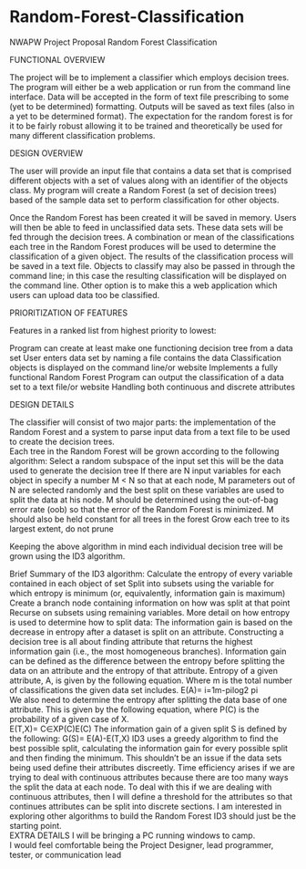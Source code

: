 # Random-Forest-Classification

NWAPW Project Proposal 
Random Forest Classification

FUNCTIONAL OVERVIEW

The project will be to implement a classifier which employs decision trees.  The program will either be a web application or run from the command line interface.  Data will be accepted in the form of text file prescribing to some (yet to be determined) formatting.  Outputs will be saved as text files (also in a yet to be determined format).  The expectation for the random forest is for it to be fairly robust allowing it to be trained and theoretically be used for many different classification problems.    

DESIGN OVERVIEW

The user will provide an input file that contains a data set that is comprised different objects with a set of values along with an identifier of the objects class.  My program will create a Random Forest (a set of decision trees) based of the sample data set to perform classification for other objects.

Once the Random Forest has been created it will be saved in memory.  Users will then be able to feed in unclassified data sets.  These data sets will be fed through the decision trees.  A combination or mean of the classifications each tree in the Random Forest produces will be used to determine the classification of a given object.  The results of the classification process will be saved in a text file.  Objects to classify may also be passed in through the command line; in this case the resulting classification will be displayed on the command line.  Other option is to make this a web application which users can upload data too be classified.       

PRIORITIZATION OF FEATURES

Features in a ranked list from highest priority to lowest:

Program can create at least make one functioning decision tree from a data set
User enters data set by naming a file contains the data
Classification objects is displayed on the command line/or website
Implements a fully functional Random Forest 
Program can output the classification of a data set to a text file/or website
Handling both continuous and discrete attributes

DESIGN DETAILS
	
The classifier will consist of two major parts: the implementation of the Random Forest and a system to parse input data from a text file to be used to create the decision trees.  
Each tree in the Random Forest will be grown according to the following algorithm:
Select a random subspace of the input set  this will be the data used to generate the decision tree
If there are N input variables for each object in  specify a number M < N so that at each node, M parameters out of N are selected randomly and the best split on these variables are used to split the data at his node.  M should be determined using the out-of-bag error rate (oob) so that the error of the Random Forest is minimized.  M should also be held constant for all trees in the forest
Grow each tree to its largest extent, do not prune

Keeping the above algorithm in mind each individual decision tree will be grown using the ID3 algorithm.

Brief Summary of the ID3 algorithm:
Calculate the entropy of every variable contained in each object of set 
Split  into subsets using the variable for which entropy is minimum (or, equivalently, information gain is maximum)
Create a branch node containing information on how  was split at that point
Recurse on subsets using remaining variables.
More detail on how entropy is used to determine how to split data:
The information gain is based on the decrease in entropy after a dataset is split on an attribute. Constructing a decision tree is all about finding attribute that returns the highest information gain (i.e., the most homogeneous branches).  Information gain can be defined as the difference between the entropy before splitting the data on an attribute and the entropy of that attribute.  Entropy of a given attribute, A, is given by the following equation.  Where m is the total number of classifications the given data set includes.
 E(A)= i=1m-pilog2 pi  
We also need to determine the entropy after splitting the data base of one attribute.  This is given by the following equation, where P(C) is the probability of a given case of X.   
E(T,X)= C∈XP(C)E(C)
The information gain of a given split S is defined by the following:
G(S)= E(A)-E(T,X)
ID3 uses a greedy algorithm to find the best possible split, calculating the information gain for every possible split and then finding the minimum.  This shouldn’t be an issue if the data sets being used define their attributes discreetly.  Time efficiency arises if we are trying to deal with continuous attributes because there are too many ways the split the data at each node.  To deal with this if we are dealing with continuous attributes, then I will define a threshold for the attributes so that continues attributes can be split into discrete sections.  I am interested in exploring other algorithms to build the Random Forest ID3 should just be the starting point.   
EXTRA DETAILS
I will be bringing a PC running windows to camp.  
I would feel comfortable being the Project Designer, lead programmer, tester, or communication lead
